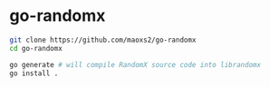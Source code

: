 # go-randomx

```bash
git clone https://github.com/maoxs2/go-randomx
cd go-randomx

go generate # will compile RandomX source code into librandomx
go install .

```
